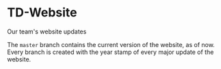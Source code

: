# TD-Website

Our team's website updates

The `master` branch contains the current version of the website, as of now.
Every branch is created with the year stamp of every major update of the website.
